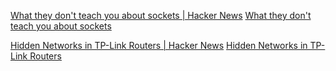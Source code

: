
[What they don't teach you about sockets | Hacker News](https://news.ycombinator.com/item?id=32225532)
[What they don't teach you about sockets](https://macoy.me/blog/programming/Sockets)

[Hidden Networks in TP-Link Routers | Hacker News](https://news.ycombinator.com/item?id=29641868)
[Hidden Networks in TP-Link Routers](https://jahed.dev/2021/12/19/hidden-networks-in-tp-link-routers/)
